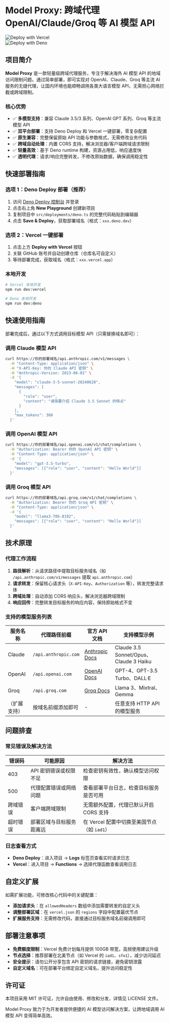 # Model Proxy: 跨域代理 OpenAI/Claude/Groq 等 AI 模型 API
![Deploy with Vercel](https://vercel.com/button)  
![Deploy with Deno](https://deno.com/deno-deploy-button.svg)

## 项目简介
**Model Proxy** 是一款轻量级跨域代理服务，专注于解决海外 AI 模型 API 的地域访问限制问题。通过简单部署，即可实现对 OpenAI、Claude、Groq 等主流 AI 服务的无缝代理，让国内环境也能顺畅调用各类大语言模型 API，无需担心网络拦截或跨域限制。

### 核心优势
- ✅ **多模型支持**：兼容 Claude 3.5/3 系列、OpenAI GPT 系列、Groq 等主流模型 API
- ✅ **双平台部署**：支持 Deno Deploy 和 Vercel 一键部署，零复杂配置
- ✅ **原生兼容**：完整保留原始 API 功能与参数格式，无需修改业务代码
- ✅ **跨域自动处理**：内置 CORS 支持，解决浏览器/客户端跨域请求限制
- ✅ **轻量高效**：基于 Deno  runtime 构建，资源占用低，响应速度快
- ✅ **透明代理**：请求/响应完整转发，不修改原始数据，确保调用稳定性

## 快速部署指南

### 选项 1：Deno Deploy 部署（推荐）
1. 访问 [Deno Deploy 控制台](https://dash.deno.com/account/projects) 并登录
2. 点击右上角 **New Playground** 创建新项目
3. 复制项目中 `src/deployments/deno.ts` 的完整代码粘贴到编辑器
4. 点击 **Save & Deploy**，获取部署域名（格式：`xxx.deno.dev`）


### 选项 2：Vercel 一键部署
1. 点击上方 **Deploy with Vercel** 按钮
2. 关联 GitHub 账号并自动创建仓库（仓库名可自定义）
3. 等待部署完成，获取域名（格式：`xxx.vercel.app`）

### 本地开发
```bash
# Vercel 本地开发
npm run dev:vercel

# Deno 本地开发  
npm run dev:deno
```


## 快速使用指南
部署完成后，通过以下方式调用目标模型 API（只需替换域名即可）：

### 调用 Claude 模型 API
```bash
curl https://你的部署域名/api.anthropic.com/v1/messages \
  -H "Content-Type: application/json" \
  -H "X-API-Key: 你的 Claude API 密钥" \
  -H "Anthropic-Version: 2023-06-01" \
  -d '{
    "model": "claude-3-5-sonnet-20240620",
    "messages": [
      {
        "role": "user",
        "content": "请简要介绍 Claude 3.5 Sonnet 的特点"
      }
    ],
    "max_tokens": 300
  }'
```

### 调用 OpenAI 模型 API
```bash
curl https://你的部署域名/api.openai.com/v1/chat/completions \
  -H "Authorization: Bearer 你的 OpenAI API 密钥" \
  -H "Content-Type: application/json" \
  -d '{
    "model": "gpt-3.5-turbo",
    "messages": [{"role": "user", "content": "Hello World"}]
  }'
```

### 调用 Groq 模型 API
```bash
curl https://你的部署域名/api.groq.com/v1/chat/completions \
  -H "Authorization: Bearer 你的 Groq API 密钥" \
  -H "Content-Type: application/json" \
  -d '{
    "model": "llama3-70b-8192",
    "messages": [{"role": "user", "content": "Hello World"}]
  }'
```


## 技术原理
### 代理工作流程
1. **路径解析**：从请求路径中提取目标服务域名（如 `/api.anthropic.com/v1/messages` 提取 `api.anthropic.com`）
2. **请求转发**：保留核心请求头（`X-API-Key`、`Authorization` 等），转发完整请求体
3. **跨域处理**：自动添加 CORS 响应头，解决浏览器跨域限制
4. **响应回传**：完整转发目标服务的响应内容，保持原始格式不变

### 支持的模型服务列表
| 服务名称       | 代理路径前缀                | 官方 API 文档                          | 支持模型示例                |
|----------------|-----------------------------|---------------------------------------|-----------------------------|
| Claude         | `/api.anthropic.com`        | [Anthropic Docs](https://docs.anthropic.com) | Claude 3.5 Sonnet/Opus、Claude 3 Haiku |
| OpenAI         | `/api.openai.com`           | [OpenAI Docs](https://platform.openai.com/docs) | GPT-4、GPT-3.5 Turbo、DALL·E |
| Groq           | `/api.groq.com`             | [Groq Docs](https://console.groq.com/docs) | Llama 3、Mixtral、Gemma      |
| （扩展支持）   | 按域名前缀添加即可          | -                                     | 任意支持 HTTP API 的模型服务 |


## 问题排查
### 常见错误及解决方法
| 错误码 | 可能原因                  | 解决方法                                  |
|--------|---------------------------|-------------------------------------------|
| 403    | API 密钥错误或权限不足    | 检查密钥有效性，确认模型访问权限          |
| 500    | 代理配置错误或网络问题    | 查看部署平台日志，检查目标服务是否可用    |
| 跨域错误 | 客户端跨域限制            | 无需额外配置，代理已默认开启 CORS 支持    |
| 超时错误 | 部署区域与目标服务距离远  | 在 Vercel 配置中切换至美国节点（如 `iad1`）|

### 日志查看方式
- **Deno Deploy**：进入项目 → **Logs** 标签页查看实时请求日志
- **Vercel**：进入项目 → **Functions** → 选择代理函数查看调用日志


## 自定义扩展
如需扩展功能，可修改核心代码中的关键配置：
- **添加请求头**：在 `allowedHeaders` 数组中添加需要转发的自定义头
- **调整部署区域**：在 `vercel.json` 的 `regions` 字段中配置最优节点
- **扩展服务支持**：无需修改代码，直接通过目标服务域名前缀调用即可


## 部署注意事项
- **免费额度限制**：Vercel 免费计划每月提供 100GB 带宽，高频使用建议升级
- **节点选择**：推荐部署在北美节点（如 Vercel 的 `iad1`、`sfo1`），减少访问延迟
- **安全提示**：请勿公开分享包含 API 密钥的请求链接，避免密钥泄露
- **自定义域名**：可在部署平台绑定自定义域名，提升访问稳定性


## 许可证
本项目采用 MIT 许可证，允许自由使用、修改和分发，详情见 LICENSE 文件。

Model Proxy 致力于为开发者提供便捷的 AI 模型访问解决方案，让跨地域调用 AI 模型 API 变得简单高效。
